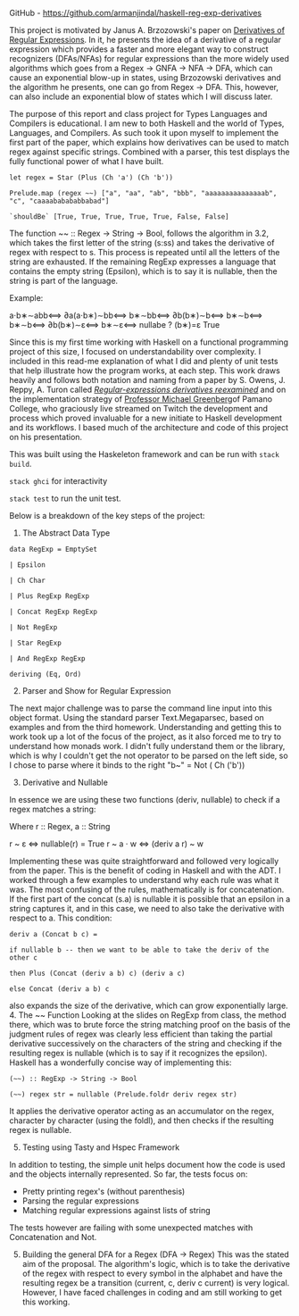 
GitHub - https://github.com/armanjindal/haskell-reg-exp-derivatives

This project is motivated by Janus A. Brzozowski's paper on [Derivatives of Regular Expressions](https://dl.acm.org/doi/10.1145/321239.321249). In it, he presents the idea of a derivative of a regular expression which provides a faster and more elegant way to construct recognizers (DFAs/NFAs) for regular expressions than the more widely used algorithms which goes from a Regex -> GNFA -> NFA -> DFA, which can cause an exponential blow-up in states, using Brzozowski derivatives and the algorithm he presents, one can go from Regex -> DFA.  This, however, can also include an exponential blow of states which I will discuss later. 

The purpose of this report and class project for Types Languages and Compilers is educational. I am new to both Haskell and the world of Types, Languages, and Compilers. As such took it upon myself to implement the first part of the paper, which explains how derivatives can be used to match regex against specific strings.  Combined with a parser, this test displays the fully functional power of what I have built. 

```
let regex = Star (Plus (Ch 'a') (Ch 'b'))

Prelude.map (regex ~~) ["a", "aa", "ab", "bbb", "aaaaaaaaaaaaaaab", "c", "caaaababababbabad"]

`shouldBe` [True, True, True, True, True, False, False]
```

The function ~~ :: Regex -> String -> Bool, follows the algorithm in 3.2, which takes the first letter of the string (s:ss) and takes the derivative of regex with respect to s. This process is repeated until all the letters of the string are exhausted. If the remaining RegExp expresses a language that contains the empty string (Epsilon), which is to say it is nullable, then the string is part of the language. 

Example: 

a⋅b∗​∼abb⟺
∂a​(a⋅b∗)∼bb⟺
b∗∼bb⟺
∂b​(b∗)∼b⟺
b∗∼b⟺
b∗∼b⟺
∂b​(b∗)∼ε⟺
b∗∼ε⟺
nullabe ? (b∗)=ε True



Since this is my first time working with Haskell on a functional programming project of this size, I focused on understandability over complexity. I included in this read-me explanation of what I did and plenty of unit tests that help illustrate how the program works, at each step. This work draws heavily and follows both notation and naming from a paper by S. Owens, J. Reppy, A. Turon called [*Regular-expressions derivatives reexamined*](https://www.ccs.neu.edu/home/turon/re-deriv.pdf) and on the implementation strategy of [Professor Michael Greenberg](https://cs.pomona.edu/~michael/)of Pamano College, who graciously live streamed on Twitch the development and process which proved invaluable for a new initiate to Haskell development and its workflows. I based much of the architecture and code of this project on his presentation. 

This was built using the Haskeleton framework and can be run with `stack build`.

`stack ghci` for interactivity

`stack test` to run the unit test.

Below is a breakdown of the key steps of the project:

1. The Abstract Data Type

```
data RegExp = EmptySet

| Epsilon

| Ch Char

| Plus RegExp RegExp

| Concat RegExp RegExp

| Not RegExp

| Star RegExp

| And RegExp RegExp

deriving (Eq, Ord)
```

2. Parser and Show for Regular Expression

The next major challenge was to parse the command line input into this object format. Using the standard parser Text.Megaparsec, based on examples and from the third homework. Understanding and getting this to work took up a lot of the focus of the project, as it also forced me to try to understand how monads work.  I didn't fully understand them or the library, which is why I couldn't get the not operator to be parsed on the left side, so I chose to parse where it binds to the right "b~" = Not ( Ch ('b'))

3. Derivative and Nullable

In essence we are using these two functions (deriv, nullable) to check if a regex matches a string: 

Where r :: Regex, a :: String 

r ~ ε ⇔ nullable(r) = True
r ~ a · w ⇔ (deriv a r) ~ w

Implementing these was quite straightforward and followed very logically from the paper. This is the benefit of coding in Haskell and with the ADT.  I worked through a few examples to understand why each rule was what it was. The most confusing of the rules, mathematically is for concatenation. If the first part of the concat (s.a) is nullable it is possible that an epsilon in a string captures it, and in this case, we need to also take the derivative with respect to a. This condition:

```
deriv a (Concat b c) =

if nullable b -- then we want to be able to take the deriv of the other c

then Plus (Concat (deriv a b) c) (deriv a c)

else Concat (deriv a b) c
```

also expands the size of the derivative, which can grow exponentially large. 
4. The ~~ Function 
Looking at the slides on RegExp from class, the method there, which was to brute force the string matching proof on the basis of the judgment rules of regex was clearly less efficient than taking the partial derivative successively on the characters of the string and checking if the resulting regex is nullable (which is to say if it recognizes the epsilon). Haskell has a wonderfully concise way of implementing this:
```
(~~) :: RegExp -> String -> Bool

(~~) regex str = nullable (Prelude.foldr deriv regex str)
```

It applies the derivative operator acting as an accumulator on the regex, character by character (using the foldl), and then checks if the resulting regex is nullable. 

5. Testing using Tasty and Hspec Framework

In addition to testing, the simple unit helps document how the code is used and the objects internally represented. So far, the tests focus on:
- Pretty printing regex's (without parenthesis)
- Parsing the regular expressions
- Matching regular expressions against lists of string

The tests however are failing with some unexpected matches with Concatenation and Not. 

5. Building the general DFA for a Regex (DFA -> Regex)
This was the stated aim of the proposal. The algorithm's logic, which is to take the derivative of the regex with respect to every symbol in the alphabet and have the resulting regex be a transition (current, c, deriv c current) is very logical. However, I have faced challenges in coding and am still working to get this working. 
